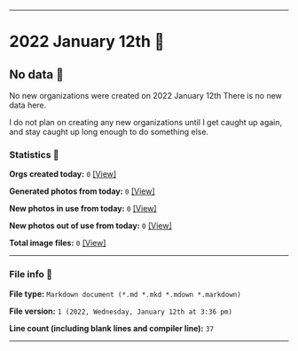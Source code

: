 
***

# 2022 January 12th 📅

## No data 🚫

No new organizations were created on 2022 January 12th There is no new data here.

I do not plan on creating any new organizations until I get caught up again, and stay caught up long enough to do something else.

<!-- I will (hopefully) be creating new organizations at some point later this month. At the moment, I have become overloaded, and need to take a break. The list keeps growing faster than I can catch up on it, and it would have taken 3+ more consecutive days of work, which I can't do right now. !-->

### Statistics 📝

**Orgs created today:** `0` [[View]](/NewOrgs/2022/01_January/README.md#january-12th-2022)

**Generated photos from today:** `0` [[View]](/OrganizationGraphics/ByDate/2022/01_January/12/Generated/)

**New photos in use from today:** `0` [[View]](/OrganizationGraphics/ByDate/2022/01_January/12/Used/)

**New photos out of use from today:** `0` [[View]](/OrganizationGraphics/ByDate/2022/01_January/12/Unused/)

**Total image files:** `0` [[View]](/OrganizationGraphics/ByDate/2022_January/12/)

***

### File info 📜

**File type:** `Markdown document (*.md *.mkd *.mdown *.markdown)`

**File version:** `1 (2022, Wednesday, January 12th at 3:36 pm)`

**Line count (including blank lines and compiler line):** `37`

***
